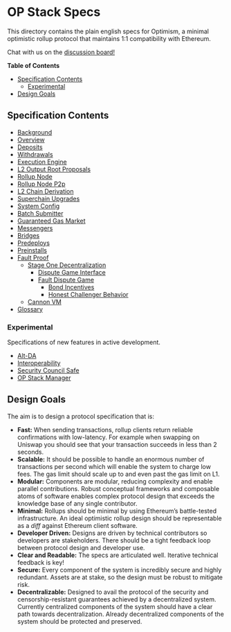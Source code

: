# OP Stack Specs

This directory contains the plain english specs for Optimism, a minimal optimistic rollup protocol
that maintains 1:1 compatibility with Ethereum.

Chat with us on the [discussion board!](https://github.com/ethereum-optimism/specs/discussions)

<!-- START doctoc generated TOC please keep comment here to allow auto update -->
<!-- DON'T EDIT THIS SECTION, INSTEAD RE-RUN doctoc TO UPDATE -->
**Table of Contents**

- [Specification Contents](#specification-contents)
  - [Experimental](#experimental)
- [Design Goals](#design-goals)

<!-- END doctoc generated TOC please keep comment here to allow auto update -->

## Specification Contents

- [Background](background.md)
- [Overview](protocol/overview.md)
- [Deposits](protocol/deposits.md)
- [Withdrawals](protocol/withdrawals.md)
- [Execution Engine](protocol/exec-engine.md)
- [L2 Output Root Proposals](protocol/proposals.md)
- [Rollup Node](protocol/rollup-node.md)
- [Rollup Node P2p](protocol/rollup-node-p2p.md)
- [L2 Chain Derivation](protocol/derivation.md)
- [Superchain Upgrades](protocol/superchain-upgrades.md)
- [System Config](protocol/system_config.md)
- [Batch Submitter](protocol/batcher.md)
- [Guaranteed Gas Market](protocol/guaranteed-gas-market.md)
- [Messengers](protocol/messengers.md)
- [Bridges](protocol/bridges.md)
- [Predeploys](protocol/predeploys.md)
- [Preinstalls](protocol/preinstalls.md)
- [Fault Proof](fault-proof/index.md)
  - [Stage One Decentralization]()
    - [Dispute Game Interface](fault-proof/stage-one/dispute-game-interface.md)
    - [Fault Dispute Game](fault-proof/stage-one/fault-dispute-game.md)
      - [Bond Incentives](fault-proof/stage-one/bond-incentives.md)
      - [Honest Challenger Behavior](fault-proof/stage-one/honest-challenger-fdg.md)
  - [Cannon VM](fault-proof/cannon-fault-proof-vm.md)
- [Glossary](glossary.md)

### Experimental

Specifications of new features in active development.

- [Alt-DA](./experimental/alt-da.md)
- [Interoperability](./interop/overview.md)
- [Security Council Safe](./experimental/security-council-safe.md)
- [OP Stack Manager](./experimental/op-stack-manager.md)

## Design Goals

The aim is to design a protocol specification that is:

- **Fast:** When sending transactions, rollup clients return reliable confirmations with
  low-latency. For example when swapping on Uniswap you should see that your transaction
  succeeds in less than 2 seconds.
- **Scalable:** It should be possible to handle an enormous number of transactions
  per second which will enable the system to charge low fees. The gas limit should
  scale up to and even past the gas limit on L1.
- **Modular:** Components are modular, reducing complexity and enable parallel contributions.
  Robust conceptual frameworks and composable atoms of software enables complex protocol design
  that exceeds the knowledge base of any single contributor.
- **Minimal:** Rollups should be minimal by using Ethereum’s battle-tested infrastructure. An ideal
  optimistic rollup design should be representable as a _diff_ against Ethereum client software.
- **Developer Driven:** Designs are driven by technical contributors so developers are
  stakeholders. There should be a tight feedback loop between protocol design and developer use.
- **Clear and Readable:** The specs are articulated well. Iterative technical feedback is key!
- **Secure:** Every component of the system is incredibly secure and highly redundant. Assets
  are at stake, so the design must be robust to mitigate risk.
- **Decentralizable:** Designed to avail the protocol of the security and censorship-resistant
  guarantees achieved by a decentralized system.
  Currently centralized components of the system should have a clear path towards decentralization.
  Already decentralized components of the system should be protected and preserved.

